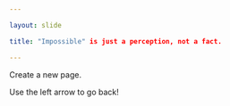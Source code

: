```yaml
---

layout: slide

title: "Impossible" is just a perception, not a fact.

---
```


Create a new page.

Use the left arrow to go back!
